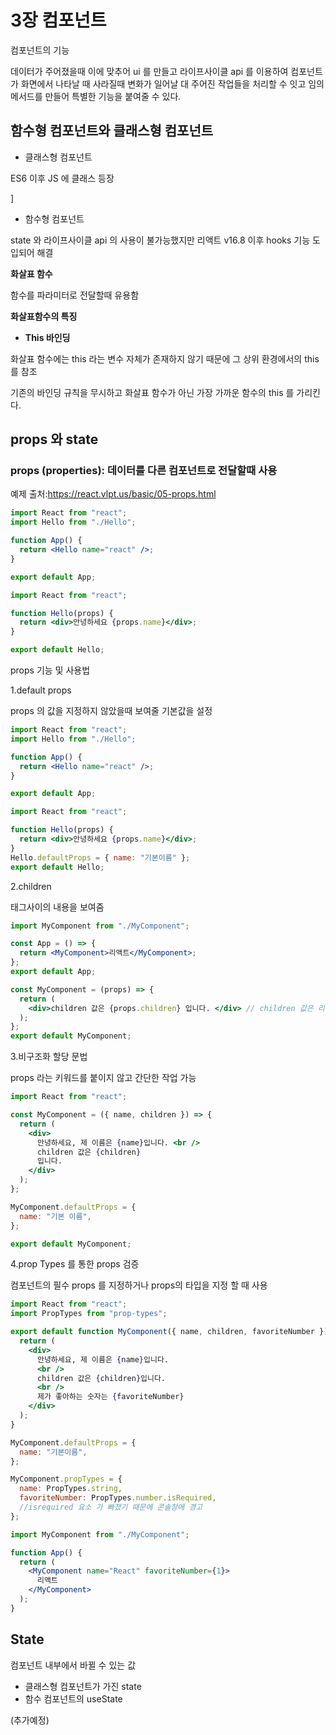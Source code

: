 # 3장 컴포넌트

컴포넌트의 기능

데이터가 주어졌을때 이에 맞추어 ui 를 만들고 라이프사이클 api 를 이용하여 컴포넌트가 화면에서 나타날 때 사라질때 변화가 일어날 대 주어진 작업들을 처리할 수 잇고 임의 메서드를 만들어 특별한 기능을 붙여줄 수 있다.

## 함수형 컴포넌트와 클래스형 컴포넌트

- 클래스형 컴포넌트

ES6 이후 JS 에 클래스 등장

]

- 함수형 컴포넌트

state 와 라이프사이클 api 의 사용이 불가능했지만 리액트 v16.8 이후 hooks 기능 도입되어 해결

**화살표 함수**

함수를 파라미터로 전달할때 유용함

**화살표함수의 특징**

- **This 바인딩**

화살표 함수에는 this 라는 변수 자체가 존재하지 않기 때문에 그 상위 환경에서의 this 를 참조

기존의 바인딩 규칙을 무시하고 화살표 함수가 아닌 가장 가까운 함수의 this 를 가리킨다.

## props 와 state

### props (properties): 데이터를 다른 컴포넌트로 전달할때 사용

예제 출처:https://react.vlpt.us/basic/05-props.html

```jsx
import React from "react";
import Hello from "./Hello";

function App() {
  return <Hello name="react" />;
}

export default App;
```

```jsx
import React from "react";

function Hello(props) {
  return <div>안녕하세요 {props.name}</div>;
}

export default Hello;
```

props 기능 및 사용법

1.default props

props 의 값을 지정하지 않았을때 보여줄 기본값을 설정

```jsx
import React from "react";
import Hello from "./Hello";

function App() {
  return <Hello name="react" />;
}

export default App;
```

```jsx
import React from "react";

function Hello(props) {
  return <div>안녕하세요 {props.name}</div>;
}
Hello.defaultProps = { name: "기본이름" };
export default Hello;
```

2.children

태그사이의 내용을 보여줌

```jsx
import MyComponent from "./MyComponent";

const App = () => {
  return <MyComponent>리액트</MyComponent>;
};
export default App;
```

```jsx
const MyComponent = (props) => {
  return (
    <div>children 값은 {props.children} 입니다. </div> // children 값은 리액트입니다.
  );
};
export default MyComponent;
```

3.비구조화 할당 문법

props 라는 키워드를 붙이지 않고 간단한 작업 가능

```jsx
import React from "react";

const MyComponent = ({ name, children }) => {
  return (
    <div>
      안녕하세요, 제 이름은 {name}입니다. <br />
      children 값은 {children}
      입니다.
    </div>
  );
};

MyComponent.defaultProps = {
  name: "기본 이름",
};

export default MyComponent;
```

4.prop Types 를 통한 props 검증

컴포넌트의 필수 props 를 지정하거나 props의 타입을 지정 할 때 사용

```jsx
import React from "react";
import PropTypes from "prop-types";

export default function MyComponent({ name, children, favoriteNumber }) {
  return (
    <div>
      안녕하세요, 제 이름은 {name}입니다.
      <br />
      children 값은 {children}입니다.
      <br />
      제가 좋아하는 숫자는 {favoriteNumber}
    </div>
  );
}

MyComponent.defaultProps = {
  name: "기본이름",
};

MyComponent.propTypes = {
  name: PropTypes.string,
  favoriteNumber: PropTypes.number.isRequired,
  //isrequired 요소 가 빠졌기 때문에 콘솔창에 경고
};
```

```jsx
import MyComponent from "./MyComponent";

function App() {
  return (
    <MyComponent name="React" favoriteNumber={1}>
      리액트
    </MyComponent>
  );
}
```

## State

컴포넌트 내부에서 바뀔 수 있는 값

- 클래스형 컴포넌트가 가진 state
- 함수 컴포넌트의 useState

(추가예정)
